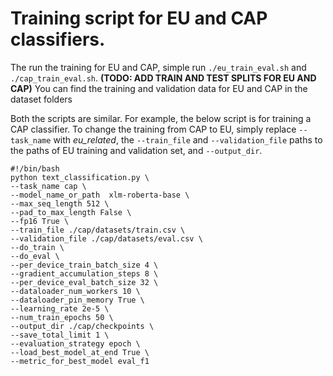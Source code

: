 # Training script for EU and CAP classifiers.

The run the training for EU and CAP, simple run `./eu_train_eval.sh` and `./cap_train_eval.sh`. **(TODO: ADD TRAIN AND TEST SPLITS FOR EU AND CAP)** You can find the training and validation data for EU and CAP in the dataset folders

Both the scripts are similar. For example, the below script is for training a CAP classifier. To change the training from CAP to EU, simply replace `--task_name` with *eu_related*, the `--train_file`
and `--validation_file` paths to the paths of EU training and validation set, and `--output_dir`. 

```
#!/bin/bash
python text_classification.py \
--task_name cap \
--model_name_or_path  xlm-roberta-base \
--max_seq_length 512 \
--pad_to_max_length False \
--fp16 True \
--train_file ./cap/datasets/train.csv \
--validation_file ./cap/datasets/eval.csv \
--do_train \
--do_eval \
--per_device_train_batch_size 4 \
--gradient_accumulation_steps 8 \
--per_device_eval_batch_size 32 \
--dataloader_num_workers 10 \
--dataloader_pin_memory True \
--learning_rate 2e-5 \
--num_train_epochs 50 \
--output_dir ./cap/checkpoints \
--save_total_limit 1 \
--evaluation_strategy epoch \
--load_best_model_at_end True \
--metric_for_best_model eval_f1
```
